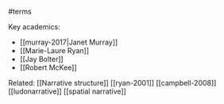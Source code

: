 #terms

Key academics:
- [[murray-2017|Janet Murray]]
- [[Marie-Laure Ryan]]
- [[Jay Bolter]]
- [[Robert McKee]]

Related:
[[Narrative structure]]
[[ryan-2001]]
[[campbell-2008]]
[[ludonarrative]]
[[spatial narrative]]
